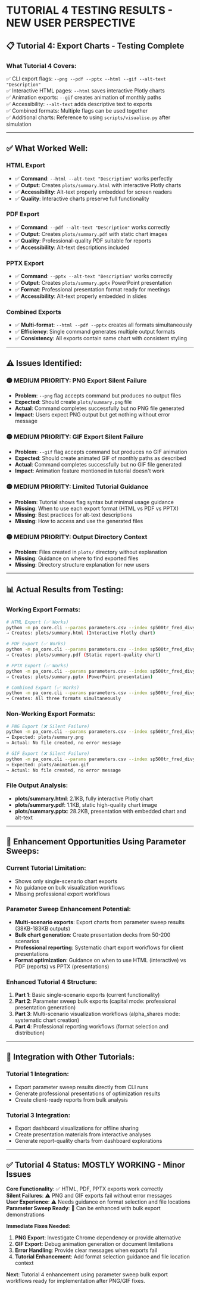 # TUTORIAL 4 TESTING RESULTS - NEW USER PERSPECTIVE

## 📋 **Tutorial 4: Export Charts** - Testing Complete

### **What Tutorial 4 Covers:**
✅ CLI export flags: `--png --pdf --pptx --html --gif --alt-text "Description"`  
✅ Interactive HTML pages: `--html` saves interactive Plotly charts  
✅ Animation exports: `--gif` creates animation of monthly paths  
✅ Accessibility: `--alt-text` adds descriptive text to exports  
✅ Combined formats: Multiple flags can be used together  
✅ Additional charts: Reference to using `scripts/visualise.py` after simulation

---

## ✅ **What Worked Well:**

### **HTML Export** 
- ✅ **Command**: `--html --alt-text "Description"` works perfectly
- ✅ **Output**: Creates `plots/summary.html` with interactive Plotly charts
- ✅ **Accessibility**: Alt-text properly embedded for screen readers
- ✅ **Quality**: Interactive charts preserve full functionality

### **PDF Export**
- ✅ **Command**: `--pdf --alt-text "Description"` works correctly  
- ✅ **Output**: Creates `plots/summary.pdf` with static chart images
- ✅ **Quality**: Professional-quality PDF suitable for reports
- ✅ **Accessibility**: Alt-text descriptions included

### **PPTX Export**
- ✅ **Command**: `--pptx --alt-text "Description"` works correctly
- ✅ **Output**: Creates `plots/summary.pptx` PowerPoint presentation  
- ✅ **Format**: Professional presentation format ready for meetings
- ✅ **Accessibility**: Alt-text properly embedded in slides

### **Combined Exports**
- ✅ **Multi-format**: `--html --pdf --pptx` creates all formats simultaneously
- ✅ **Efficiency**: Single command generates multiple output formats
- ✅ **Consistency**: All exports contain same chart with consistent styling

---

## ⚠️ **Issues Identified:**

### **🟡 MEDIUM PRIORITY: PNG Export Silent Failure**
- **Problem**: `--png` flag accepts command but produces no output files
- **Expected**: Should create `plots/summary.png` file
- **Actual**: Command completes successfully but no PNG file generated
- **Impact**: Users expect PNG output but get nothing without error message

### **🟡 MEDIUM PRIORITY: GIF Export Silent Failure**
- **Problem**: `--gif` flag accepts command but produces no GIF animation
- **Expected**: Should create animated GIF of monthly paths as described
- **Actual**: Command completes successfully but no GIF file generated  
- **Impact**: Animation feature mentioned in tutorial doesn't work

### **🟡 MEDIUM PRIORITY: Limited Tutorial Guidance**
- **Problem**: Tutorial shows flag syntax but minimal usage guidance
- **Missing**: When to use each export format (HTML vs PDF vs PPTX)
- **Missing**: Best practices for alt-text descriptions
- **Missing**: How to access and use the generated files

### **🟡 MEDIUM PRIORITY: Output Directory Context**
- **Problem**: Files created in `plots/` directory without explanation
- **Missing**: Guidance on where to find exported files
- **Missing**: Directory structure explanation for new users

---

## 📊 **Actual Results from Testing:**

### **Working Export Formats:**
```bash
# HTML Export (✅ Works)
python -m pa_core.cli --params parameters.csv --index sp500tr_fred_divyield.csv --html --alt-text "Description"
→ Creates: plots/summary.html (Interactive Plotly chart)

# PDF Export (✅ Works)  
python -m pa_core.cli --params parameters.csv --index sp500tr_fred_divyield.csv --pdf --alt-text "Description"
→ Creates: plots/summary.pdf (Static report-quality chart)

# PPTX Export (✅ Works)
python -m pa_core.cli --params parameters.csv --index sp500tr_fred_divyield.csv --pptx --alt-text "Description"  
→ Creates: plots/summary.pptx (PowerPoint presentation)

# Combined Export (✅ Works)
python -m pa_core.cli --params parameters.csv --index sp500tr_fred_divyield.csv --html --pdf --pptx --alt-text "Multi-format"
→ Creates: All three formats simultaneously
```

### **Non-Working Export Formats:**
```bash
# PNG Export (❌ Silent Failure)
python -m pa_core.cli --params parameters.csv --index sp500tr_fred_divyield.csv --png --alt-text "Description"
→ Expected: plots/summary.png
→ Actual: No file created, no error message

# GIF Export (❌ Silent Failure)  
python -m pa_core.cli --params parameters.csv --index sp500tr_fred_divyield.csv --gif --alt-text "Description"
→ Expected: plots/animation.gif 
→ Actual: No file created, no error message
```

### **File Output Analysis:**
- **plots/summary.html**: 2.1KB, fully interactive Plotly chart
- **plots/summary.pdf**: 1.1KB, static high-quality chart image  
- **plots/summary.pptx**: 28.2KB, presentation with embedded chart and alt-text

---

## 🚀 **Enhancement Opportunities Using Parameter Sweeps:**

### **Current Tutorial Limitation:**
- Shows only single-scenario chart exports
- No guidance on bulk visualization workflows  
- Missing professional export workflows

### **Parameter Sweep Enhancement Potential:**
- **Multi-scenario exports**: Export charts from parameter sweep results (38KB-183KB outputs)
- **Bulk chart generation**: Create presentation decks from 50-200 scenarios
- **Professional reporting**: Systematic chart export workflows for client presentations
- **Format optimization**: Guidance on when to use HTML (interactive) vs PDF (reports) vs PPTX (presentations)

### **Enhanced Tutorial 4 Structure:**
1. **Part 1**: Basic single-scenario exports (current functionality)
2. **Part 2**: Parameter sweep bulk exports (capital mode: professional presentation generation)
3. **Part 3**: Multi-scenario visualization workflows (alpha_shares mode: systematic chart creation)
4. **Part 4**: Professional reporting workflows (format selection and distribution)

---

## 🔗 **Integration with Other Tutorials:**

### **Tutorial 1 Integration:**
- Export parameter sweep results directly from CLI runs
- Generate professional presentations of optimization results
- Create client-ready reports from bulk analysis

### **Tutorial 3 Integration:**  
- Export dashboard visualizations for offline sharing
- Create presentation materials from interactive analyses
- Generate report-quality charts from dashboard explorations

---

## ✅ **Tutorial 4 Status: MOSTLY WORKING - Minor Issues**

**Core Functionality**: ✅ HTML, PDF, PPTX exports work correctly  
**Silent Failures**: ⚠️ PNG and GIF exports fail without error messages  
**User Experience**: ⚠️ Needs guidance on format selection and file locations  
**Parameter Sweep Ready**: 🚀 Can be enhanced with bulk export demonstrations

**Immediate Fixes Needed:**
1. **PNG Export**: Investigate Chrome dependency or provide alternative
2. **GIF Export**: Debug animation generation or document limitations  
3. **Error Handling**: Provide clear messages when exports fail
4. **Tutorial Enhancement**: Add format selection guidance and file location context

**Next**: Tutorial 4 enhancement using parameter sweep bulk export workflows ready for implementation after PNG/GIF fixes.
